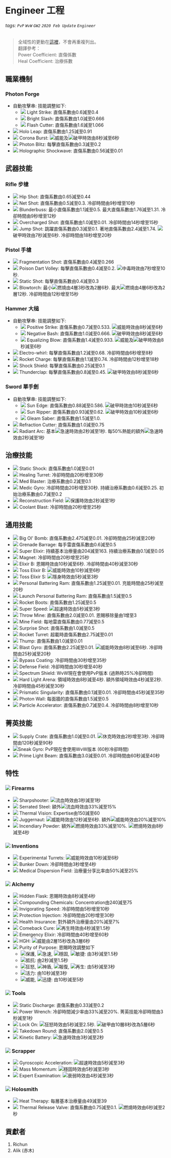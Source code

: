 # Engineer 工程

###### tags: `PvP` `WvW` `GW2` `2020 Feb Update` `Engineer`

> 全域性的更動在[這裡](https://hackmd.io/@Richun/rJiVvr7fU)，不會再重複列出。  
> 翻譯參考：  
> Power Coefficient: 直傷係數  
> Heal Coefficient: 治療係數  

## 職業機制
### Photon Forge
* 自動攻擊串: 技能調整如下: 
  * ![][Light Strike] Light Strike: 直傷系數由0.6減至0.4
  * ![][Bright Slash] Bright Slash: 直傷系數由1.0減至0.666
  * ![][Flash Cutter] Flash Cutter: 直傷系數由1.6減至1.066
* ![][Holo Leap] Holo Leap: 直傷系數由1.25減至0.91
* ![][Corona Burst] Corona Burst: ![][might]威能及![][vulnerability]破甲時效由8秒減至6秒
* ![][Photon Blitz] Photon Blitz: 每擊直傷系數由0.3減至0.2
* ![][Holographic Shockwave] Holographic Shockwave: 直傷系數由0.56減至0.01

## 武器技能
### Rifle 步槍
* ![][Hip Shot] Hip Shot: 直傷系數由0.65減至0.44
* ![][Net Shot] Net Shot: 直傷系數由0.5減至0.3. 冷卻時間由9秒增至10秒
* ![][Blunderbuss] Blunderbuss: 最小直傷系數由1.1減至0.5. 最大直傷系數由1.76減至1.31. 冷卻時間由9秒增至12秒
* ![][Overcharged Shot] Overcharged Shot: 直傷系數由1.0減至0.01. 冷卻時間由14秒增至15秒
* ![][Jump Shot] Jump Shot: 跳躍直傷系數由0.3減至0.1. 著地直傷系數由2.4減至1.74. ![][vulnerability]破甲時效由7秒減至6秒. 冷卻時間由18秒增至20秒

### Pistol 手槍
* ![][Fragmentation Shot] Fragmentation Shot: 直傷系數由0.4減至0.266
* ![][Poison Dart Volley] Poison Dart Volley: 每擊直傷系數由0.4減至0.2. ![][poisoned]中毒時效由7秒增至10秒.
* ![][Static Shot] Static Shot: 每擊直傷系數由0.4減至0.3
* ![][Blowtorch] Blowtorch: 最小![][burning]燃燒由4層3秒改為2層6秒. 最大![][burning]燃燒由4層6秒改為2層12秒. 冷卻時間由12秒增至15秒

### Hammer 大槌
* 自動攻擊串: 技能調整如下: 
  * ![][Positive Strike] Positive Strike: 直傷系數由0.7減至0.533. ![][might]威能時效由8秒減至6秒
  * ![][Negative Bash] Negative Bash: 直傷系數由1.0減至0.666. ![][vulnerability]破甲時效由8秒減至6秒
  * ![][Equalizing Blow] Equalizing Blow: 直傷系數由1.4減至0.933. ![][might]威能及![][vulnerability]破甲時效由8秒減至6秒
* ![][Electro-whirl] Electro-whirl: 每擊直傷系數由1.2減至0.68. 冷卻時間由6秒增至8秒
* ![][Rocket Charge] Rocket Charge: 每擊直傷系數由1.1減至0.74. 冷卻時間由12秒增至18秒
* ![][Shock Shield] Shock Shield: 每擊直傷系數由0.25減至0.1
* ![][Thunderclap] Thunderclap: 每擊直傷系數由0.8減至0.45. ![][vulnerability]破甲時效由8秒減至6秒

### Sword 單手劍
* 自動攻擊串: 技能調整如下: 
  * ![][Sun Edge] Sun Edge: 直傷系數由0.88減至0.586. ![][vulnerability]破甲時效由10秒減至6秒
  * ![][Sun Ripper] Sun Ripper: 直傷系數由0.93減至0.62. ![][vulnerability]破甲時效由10秒減至6秒
  * ![][Gleam Saber] Gleam Saber: 直傷系數由1.5減至1.0.
* ![][Refraction Cutter] Refraction Cutter: 直傷系數由1.0減至0.75
* ![][Radiant Arc] Radiant Arc: 基本![][quickness]急速時效由2秒減至1秒. 每50%熱能的額外![][quickness]急速時效由2秒減至1秒

## 治療技能
* ![][Static Shock] Static Shock: 直傷系數由1.0減至0.01
* ![][Healing Turret] Healing Turret: 冷卻時間由20秒增至30秒
* ![][Med Blaster] Med Blaster: 治療系數由0.2減至0.1
* ![][Medic Gyro] Medic Gyro: 冷卻時間由20秒增至30秒. 持續治療系數由0.6減至0.25. 初始治療系數由0.7減至0.2
* ![][Reconstruction Field] Reconstruction Field: ![][protection]保護時效由2秒減至1秒
* ![][Coolant Blast] Coolant Blast: 冷卻時間由20秒增至25秒

## 通用技能
* ![][Big Ol' Bomb] Big Ol' Bomb: 直傷系數由2.475減至0.01. 冷卻時間由25秒減至20秒
* ![][Grenade Barrage] Grenade Barrage: 每手雷直傷系數由0.6減至0.5
* ![][Super Elixir] Super Elixir: 持續基本治療量由204減至163. 持續治療系數由0.1減至0.05
* ![][Magnet] Magnet: 冷卻時間由20秒增至25秒
* ![][Elixir B] Elixir B: 恩賜時效由10秒減至6秒. 冷卻時間由40秒減至30秒
* ![][Toss Elixir B] Toss Elixir B: ![][might]威能時效由10秒減至6秒
* ![][Toss Elixir S] Toss Elixir S: ![][stealth]隱身時效由5秒減至3秒
* ![][Personal Battering Ram] Personal Battering Ram: 直傷系數由1.25減至0.01. 充能時間由25秒減至20秒
* ![][Launch Personal Battering Ram] Launch Personal Battering Ram: 直傷系數由1.5減至0.5
* ![][Rocket Boots] Rocket Boots: 直傷系數由1.25減至0.5
* ![][Super Speed] Super Speed: ![][superspeed]超速時效由5秒減至3秒
* ![][Throw Mine] Throw Mine: 直傷系數由2.0減至0.01. 恩賜移除量由1增至3
* ![][Mine Field] Mine Field: 每地雷直傷系數由0.77減至0.5
* ![][Surprise Shot] Surprise Shot: 直傷系數由1.0減至0.5
* ![][Rocket Turret] Rocket Turret: 超載時直傷系數由2.75減至0.01
* ![][Thump] Thump: 直傷系數由1.0減至0.01
* ![][Blast Gyro] Blast Gyro: 直傷系數由2.25減至0.01. ![][might]威能時效由8秒減至6秒. 冷卻時間由25秒減至20秒
* ![][Bypass Coating] Bypass Coating: 冷卻時間由30秒增至35秒
* ![][Defense Field] Defense Field: 冷卻時間由30秒增至40秒
* ![][Spectrum Shield] Spectrum Shield: WvW現在會使用PvP版本 (過熱時25%冷卻時間)
* ![][Hard Light Arena] Hard Light Arena: 領域時效由8秒減至4秒. 額外領域時效由4秒減至2秒. 冷卻時間由45秒減至30秒
* ![][Prismatic Singularity] Prismatic Singularity: 直傷系數由0.1減至0.01. 冷卻時間由45秒減至35秒
* ![][Photon Wall] Photon Wall: 每面牆的直傷系數由1.5減至0.5
* ![][Particle Accelerator] Particle Accelerator: 直傷系數由0.7減至0.4. 冷卻時間由8秒增至10秒

## 菁英技能
* ![][Supply Crate] Supply Crate: 直傷系數由1.0減至0.01. ![][stun]休克時效由2秒增至3秒. 冷卻時間由120秒減至90秒
* ![][Sneak Gyro]Sneak Gyro: PvP現在會使用WvW版本 (60秒冷卻時間)
* ![][Prime Light Beam] Prime Light Beam: 直傷系數由3.0減至0.01. 冷卻時間由60秒減至40秒

## 特性
### ![][Firearms] Firearms
* ![][Sharpshooter] Sharpshooter: ![][bleeding]流血時效由3秒減至1秒
* ![][Serrated Steel] Serrated Steel: 額外![][bleeding]流血時效由33%減至15%
* ![][Thermal Vision] Thermal Vision: Expertise由150減至60
* ![][Juggernaut] Juggernaut: ![][might]威能時效由12秒減至6秒. 額外![][might]威能時效由20%減至10%
* ![][Incendiary Powder] Incendiary Powder: 額外![][burning]燃燒時效由33%減至10%. ![][burning]燃燒時效由8秒減至4秒

### ![][Inventions] Inventions
* ![][Experimental Turrets] Experimental Turrets: ![][might]威能時效由10秒減至6秒
* ![][Bunker Down] Bunker Down: 冷卻時間由3秒增至4秒
* ![][Medical Dispersion Field] Medical Dispersion Field: 治療量分享比率由50%減至25%

### ![][Alchemy] Alchemy
* ![][Hidden Flask] Hidden Flask: 恩賜時效由8秒減至4秒
* ![][Compounding Chemicals] Compounding Chemicals: Concentration由240減至75
* ![][Invigorating Speed] Invigorating Speed: 冷卻時間由5秒增至10秒
* ![][Protection Injection] Protection Injection: 冷卻時間由20秒增至30秒
* ![][Health Insurance] Health Insurance: 對外額外治療量由20%減至7%
* ![][Comeback Cure] Comeback Cure: ![][regeneration]再生時效由4秒減至1.5秒
* ![][Emergency Elixir] Emergency Elixir: 冷卻時間由40秒增至60秒
* ![][HGH] HGH: ![][might]威能由2層15秒改為3層6秒
* ![][Purity of Purpose] Purity of Purpose: 恩賜時效調整如下
  * ![][protection]保護, ![][quickness]急速, ![][stability]穩固, ![][alarcity]敏捷: 由3秒減至1.5秒
  * ![][resistance]抵抗: 由2秒減至1.5秒
  * ![][fury]狂怒, ![][aegis]神盾, ![][retaliation]報復, ![][regeneration]再生: 由5秒減至3秒
  * ![][vigor]活力: 由10秒減至3秒
  * ![][might]威能, ![][swiftness]迅捷: 由10秒減至5秒

### ![][Tools] Tools
* ![][Static Discharge] Static Discharge: 直傷系數由0.33減至0.2
* ![][Power Wrench] Power Wrench: 冷卻時間減少率由33%減至20%. 菁英技能冷卻時間由3秒減至1秒
* ![][Lock On] Lock On: ![][fury]狂怒時效由5秒減至2.5秒. ![][vulnerability]破甲由10層8秒改為5層6秒
* ![][Takedown Round] Takedown Round: 直傷系數由2.0減至0.5
* ![][Kinetic Battery] Kinetic Battery: ![][quickness]急速時效由3秒減至2秒

### ![][Scrapper] Scrapper
* ![][Gyroscopic Acceleration] Gyroscopic Acceleration: ![][superspeed]超速時效由5秒減至3秒
* ![][Mass Momentum] Mass Momentum: ![][stability]穩固時效由5秒減至3秒
* ![][Expert Examination] Expert Examination: ![][weakness]衰弱時效由4秒減至3秒

### ![][Holosmith] Holosmith
* ![][Heat Therapy] Heat Therapy: 每層基本治療量由49減至39
* ![][Thermal Release Valve] Thermal Release Valve: 直傷系數由0.75減至0.1. ![][burning]燃燒時效由6秒減至2秒

## 貢獻者
1. Richun
2. Alik (赤木)

[底下這些別動，上面才是正文]: https://wiki.guildwars2.com

[aegis]: https://wiki.guildwars2.com/images/thumb/e/e5/Aegis.png/20px-Aegis.png
[alarcity]: https://wiki.guildwars2.com/images/thumb/4/4c/Alacrity.png/20px-Alacrity.png
[fury]: https://wiki.guildwars2.com/images/thumb/4/46/Fury.png/20px-Fury.png
[might]: https://wiki.guildwars2.com/images/thumb/7/7c/Might.png/20px-Might.png
[protection]: https://wiki.guildwars2.com/images/thumb/6/6c/Protection.png/20px-Protection.png
[quickness]: https://wiki.guildwars2.com/images/thumb/b/b4/Quickness.png/20px-Quickness.png
[regeneration]: https://wiki.guildwars2.com/images/thumb/5/53/Regeneration.png/20px-Regeneration.png
[resistance]: https://wiki.guildwars2.com/images/thumb/4/4b/Resistance.png/20px-Resistance.png
[retaliation]: https://wiki.guildwars2.com/images/thumb/5/53/Retaliation.png/20px-Retaliation.png
[stability]: https://wiki.guildwars2.com/images/thumb/a/ae/Stability.png/20px-Stability.png
[swiftness]: https://wiki.guildwars2.com/images/thumb/a/af/Swiftness.png/20px-Swiftness.png
[vigor]: https://wiki.guildwars2.com/images/thumb/f/f4/Vigor.png/20px-Vigor.png
[bleeding]: https://wiki.guildwars2.com/images/thumb/3/33/Bleeding.png/20px-Bleeding.png
[burning]: https://wiki.guildwars2.com/images/thumb/4/45/Burning.png/20px-Burning.png
[confusion]: https://wiki.guildwars2.com/images/thumb/e/e6/Confusion.png/20px-Confusion.png
[poisoned]: https://wiki.guildwars2.com/images/thumb/1/11/Poisoned.png/20px-Poisoned.png
[torment]: https://wiki.guildwars2.com/images/thumb/0/08/Torment.png/20px-Torment.png
[blinded]: https://wiki.guildwars2.com/images/thumb/3/33/Blinded.png/20px-Blinded.png
[chilled]: https://wiki.guildwars2.com/images/thumb/a/a6/Chilled.png/20px-Chilled.png
[crippled]: https://wiki.guildwars2.com/images/thumb/f/fb/Crippled.png/20px-Crippled.png
[fear]: https://wiki.guildwars2.com/images/thumb/e/e6/Fear.png/20px-Fear.png
[immobile]: https://wiki.guildwars2.com/images/thumb/3/32/Immobile.png/20px-Immobile.png
[slow]: https://wiki.guildwars2.com/images/thumb/f/f5/Slow.png/20px-Slow.png
[taunt]: https://wiki.guildwars2.com/images/thumb/c/cc/Taunt.png/20px-Taunt.png
[weakness]: https://wiki.guildwars2.com/images/thumb/f/f9/Weakness.png/20px-Weakness.png
[vulnerability]: https://wiki.guildwars2.com/images/thumb/a/af/Vulnerability.png/20px-Vulnerability.png
[stealth]: https://wiki.guildwars2.com/images/thumb/1/19/Stealth.png/20px-Stealth.png
[revealed]: https://wiki.guildwars2.com/images/thumb/d/db/Revealed.png/20px-Revealed.png
[daze]: https://wiki.guildwars2.com/images/thumb/7/79/Daze.png/20px-Daze.png
[stun]: https://wiki.guildwars2.com/images/thumb/9/97/Stun.png/20px-Stun.png
[knockdown]: https://wiki.guildwars2.com/images/thumb/3/36/Knockdown.png/20px-Knockdown.png
[pull]: https://wiki.guildwars2.com/images/thumb/a/a4/Radius.png/20px-Radius.png
[knockback]: https://wiki.guildwars2.com/images/thumb/c/ca/Knockback.png/20px-Knockback.png
[launch]: https://wiki.guildwars2.com/images/thumb/6/68/Launch.png/20px-Launch.png
[float]: https://wiki.guildwars2.com/images/thumb/c/c8/Float.png/20px-Float.png
[sink]: https://wiki.guildwars2.com/images/thumb/6/66/Sink.png/20px-Sink.png
[superspeed]: https://wiki.guildwars2.com/images/thumb/1/1a/Super_Speed.png/20px-Super_Speed.png
[breakstun]: https://wiki.guildwars2.com/images/thumb/7/7a/Breaks_stun.png/20px-Breaks_stun.png
[barrier]: https://wiki.guildwars2.com/images/thumb/c/cc/Barrier.png/20px-Barrier.png
[chaos aura]: https://wiki.guildwars2.com/images/thumb/1/1b/Chaos_Armor.png/20px-Chaos_Armor.png
[dark aura]: https://wiki.guildwars2.com/images/thumb/e/ef/Dark_Aura.png/20px-Dark_Aura.png
[fire aura]: https://wiki.guildwars2.com/images/thumb/1/18/Fire_Shield.png/20px-Fire_Shield.png
[frost aura]: https://wiki.guildwars2.com/images/thumb/6/68/Frost_Aura.png/20px-Frost_Aura.png
[light aura]: https://wiki.guildwars2.com/images/thumb/5/5a/Light_Aura.png/20px-Light_Aura.png
[magnetic aura]: https://wiki.guildwars2.com/images/thumb/5/5a/Magnetic_Aura.png/20px-Magnetic_Aura.png
[shocking aura]: https://wiki.guildwars2.com/images/thumb/3/31/Shocking_Aura.png/20px-Shocking_Aura.png

[Light Strike]: https://wiki.guildwars2.com/images/thumb/f/f7/Light_Strike.png/32px-Light_Strike.png
[Bright Slash]: https://wiki.guildwars2.com/images/thumb/f/fa/Bright_Slash.png/32px-Bright_Slash.png
[Flash Cutter]: https://wiki.guildwars2.com/images/thumb/1/1c/Flash_Cutter.png/32px-Flash_Cutter.png
[Sun Edge]: https://wiki.guildwars2.com/images/thumb/a/aa/Sun_Edge.png/32px-Sun_Edge.png
[Sun Ripper]: https://wiki.guildwars2.com/images/thumb/8/80/Sun_Ripper.png/32px-Sun_Ripper.png
[Gleam Saber]: https://wiki.guildwars2.com/images/thumb/0/0c/Gleam_Saber.png/32px-Gleam_Saber.png

[Holo Leap]: https://wiki.guildwars2.com/images/thumb/3/3b/Holo_Leap.png/32px-Holo_Leap.png
[Corona Burst]: https://wiki.guildwars2.com/images/thumb/b/b3/Corona_Burst.png/32px-Corona_Burst.png
[Photon Blitz]: https://wiki.guildwars2.com/images/thumb/8/85/Photon_Blitz.png/32px-Photon_Blitz.png
[Holographic Shockwave]: https://wiki.guildwars2.com/images/thumb/b/b3/Holographic_Shockwave.png/32px-Holographic_Shockwave.png
[Hip Shot]: https://wiki.guildwars2.com/images/thumb/7/79/Hip_Shot.png/32px-Hip_Shot.png
[Net Shot]: https://wiki.guildwars2.com/images/thumb/3/3d/Net_Shot.png/32px-Net_Shot.png
[Blunderbuss]: https://wiki.guildwars2.com/images/thumb/b/b3/Blunderbuss.png/32px-Blunderbuss.png
[Overcharged Shot]: https://wiki.guildwars2.com/images/thumb/f/f4/Overcharged_Shot.png/32px-Overcharged_Shot.png
[Jump Shot]: https://wiki.guildwars2.com/images/thumb/b/b5/Jump_Shot.png/32px-Jump_Shot.png
[Fragmentation Shot]: https://wiki.guildwars2.com/images/thumb/f/f2/Fragmentation_Shot.png/32px-Fragmentation_Shot.png
[Poison Dart Volley]: https://wiki.guildwars2.com/images/thumb/e/ed/Poison_Dart_Volley.png/32px-Poison_Dart_Volley.png
[Static Shot]: https://wiki.guildwars2.com/images/thumb/a/a3/Static_Shot.png/32px-Static_Shot.png
[Blowtorch]: https://wiki.guildwars2.com/images/thumb/e/e8/Blowtorch.png/32px-Blowtorch.png
[Positive Strike]: https://wiki.guildwars2.com/images/thumb/6/66/Positive_Strike.png/32px-Positive_Strike.png
[Negative Bash]: https://wiki.guildwars2.com/images/thumb/b/b6/Negative_Bash.png/32px-Negative_Bash.png
[Equalizing Blow]: https://wiki.guildwars2.com/images/thumb/8/8f/Equalizing_Blow.png/32px-Equalizing_Blow.png
[Electro-whirl]: https://wiki.guildwars2.com/images/thumb/d/d7/Electro-whirl.png/32px-Electro-whirl.png
[Rocket Charge]: https://wiki.guildwars2.com/images/thumb/0/09/Rocket_Charge.png/32px-Rocket_Charge.png
[Shock Shield]: https://wiki.guildwars2.com/images/thumb/7/77/Shock_Shield.png/32px-Shock_Shield.png
[Thunderclap]: https://wiki.guildwars2.com/images/thumb/8/8a/Thunderclap.png/32px-Thunderclap.png
[Refraction Cutter]: https://wiki.guildwars2.com/images/thumb/1/10/Refraction_Cutter.png/32px-Refraction_Cutter.png
[Radiant Arc]: https://wiki.guildwars2.com/images/thumb/a/ab/Radiant_Arc.png/32px-Radiant_Arc.png
[Static Shock]: https://wiki.guildwars2.com/images/thumb/7/70/Static_Shock.png/32px-Static_Shock.png
[Healing Turret]: https://wiki.guildwars2.com/images/thumb/4/42/Healing_Turret.png/32px-Healing_Turret.png
[Med Blaster]: https://wiki.guildwars2.com/images/thumb/6/65/Med_Blaster.png/32px-Med_Blaster.png
[Medic Gyro]: https://wiki.guildwars2.com/images/thumb/3/30/Medic_Gyro.png/32px-Medic_Gyro.png
[Reconstruction Field]: https://wiki.guildwars2.com/images/thumb/5/5d/Reconstruction_Field.png/32px-Reconstruction_Field.png
[Coolant Blast]: https://wiki.guildwars2.com/images/thumb/b/b1/Coolant_Blast.png/32px-Coolant_Blast.png
[Big Ol' Bomb]: https://wiki.guildwars2.com/images/thumb/7/7f/Big_Ol%27_Bomb.png/32px-Big_Ol%27_Bomb.png
[Grenade Barrage]: https://wiki.guildwars2.com/images/thumb/e/ed/Grenade_Barrage.png/32px-Grenade_Barrage.png
[Super Elixir]: https://wiki.guildwars2.com/images/thumb/d/d0/Super_Elixir.png/32px-Super_Elixir.png
[Magnet]: https://wiki.guildwars2.com/images/thumb/8/8c/Magnet.png/32px-Magnet.png
[Elixir B]: https://wiki.guildwars2.com/images/thumb/f/f2/Elixir_B.png/32px-Elixir_B.png
[Toss Elixir B]: https://wiki.guildwars2.com/images/thumb/5/5e/Toss_Elixir_B.png/32px-Toss_Elixir_B.png
[Toss Elixir S]: https://wiki.guildwars2.com/images/thumb/d/d0/Toss_Elixir_S.png/32px-Toss_Elixir_S.png
[Personal Battering Ram]: https://wiki.guildwars2.com/images/thumb/a/a0/Personal_Battering_Ram.png/32px-Personal_Battering_Ram.png
[Launch Personal Battering Ram]: https://wiki.guildwars2.com/images/thumb/f/f6/Launch_Personal_Battering_Ram.png/32px-Launch_Personal_Battering_Ram.png
[Rocket Boots]: https://wiki.guildwars2.com/images/thumb/2/2b/Rocket_Boots.png/32px-Rocket_Boots.png
[Super Speed]: https://wiki.guildwars2.com/images/thumb/1/1a/Super_Speed.png/32px-Super_Speed.png
[Throw Mine]: https://wiki.guildwars2.com/images/thumb/0/0f/Throw_Mine.png/32px-Throw_Mine.png
[Mine Field]: https://wiki.guildwars2.com/images/thumb/2/22/Mine_Field.png/32px-Mine_Field.png
[Surprise Shot]: https://wiki.guildwars2.com/images/thumb/3/33/Surprise_Shot.png/32px-Surprise_Shot.png
[Rocket Turret]: https://wiki.guildwars2.com/images/thumb/5/56/Rocket_Turret.png/32px-Rocket_Turret.png
[Thump]: https://wiki.guildwars2.com/images/thumb/2/24/Thump.png/32px-Thump.png
[Blast Gyro]: https://wiki.guildwars2.com/images/thumb/b/b0/Blast_Gyro.png/32px-Blast_Gyro.png
[Bypass Coating]: https://wiki.guildwars2.com/images/thumb/a/a8/Bypass_Coating.png/32px-Bypass_Coating.png
[Defense Field]: https://wiki.guildwars2.com/images/thumb/c/c1/Defense_Field.png/32px-Defense_Field.png
[Spectrum Shield]: https://wiki.guildwars2.com/images/thumb/2/29/Spectrum_Shield.png/32px-Spectrum_Shield.png
[Hard Light Arena]: https://wiki.guildwars2.com/images/thumb/e/ec/Hard_Light_Arena.png/32px-Hard_Light_Arena.png
[Prismatic Singularity]: https://wiki.guildwars2.com/images/thumb/8/8c/Prismatic_Singularity.png/32px-Prismatic_Singularity.png
[Photon Wall]: https://wiki.guildwars2.com/images/thumb/e/ea/Photon_Wall.png/32px-Photon_Wall.png
[Particle Accelerator]: https://wiki.guildwars2.com/images/thumb/6/68/Particle_Accelerator.png/32px-Particle_Accelerator.png
[Supply Crate]: https://wiki.guildwars2.com/images/thumb/4/48/Supply_Crate.png/32px-Supply_Crate.png
[Sneak Gyro]: https://wiki.guildwars2.com/images/thumb/c/ce/Sneak_Gyro.png/32px-Sneak_Gyro.png
[Prime Light Beam]: https://wiki.guildwars2.com/images/thumb/a/a7/Prime_Light_Beam.png/32px-Prime_Light_Beam.png
[Explosives]: https://wiki.guildwars2.com/images/thumb/1/10/Explosives.png/32px-Explosives.png
[Firearms]: https://wiki.guildwars2.com/images/thumb/5/56/Firearms.png/32px-Firearms.png
[Inventions]: https://wiki.guildwars2.com/images/thumb/a/af/Inventions.png/32px-Inventions.png
[Alchemy]: https://wiki.guildwars2.com/images/thumb/a/a6/Alchemy.png/32px-Alchemy.png
[Tools]: https://wiki.guildwars2.com/images/thumb/c/c5/Tools.png/32px-Tools.png
[Scrapper]: https://wiki.guildwars2.com/images/thumb/8/8c/Scrapper.png/32px-Scrapper.png
[Holosmith]: https://wiki.guildwars2.com/images/thumb/6/60/Holosmith.png/32px-Holosmith.png
[Sharpshooter]: https://wiki.guildwars2.com/images/thumb/2/25/Sharpshooter.png/32px-Sharpshooter.png
[Serrated Steel]: https://wiki.guildwars2.com/images/thumb/9/99/Serrated_Steel.png/32px-Serrated_Steel.png
[Thermal Vision]: https://wiki.guildwars2.com/images/thumb/8/8a/Skilled_Marksman.png/32px-Skilled_Marksman.png
[Juggernaut]: https://wiki.guildwars2.com/images/thumb/0/07/Juggernaut.png/32px-Juggernaut.png
[Incendiary Powder]: https://wiki.guildwars2.com/images/thumb/e/e2/Incendiary_Powder.png/32px-Incendiary_Powder.png
[Experimental Turrets]: https://wiki.guildwars2.com/images/thumb/1/1c/Experimental_Turrets.png/32px-Experimental_Turrets.png
[Bunker Down]: https://wiki.guildwars2.com/images/thumb/4/45/Bunker_Down.png/32px-Bunker_Down.png
[Medical Dispersion Field]: https://wiki.guildwars2.com/images/thumb/a/a6/Medical_Dispersion_Field.png/32px-Medical_Dispersion_Field.png
[Hidden Flask]: https://wiki.guildwars2.com/images/thumb/d/d6/Hidden_Flask.png/32px-Hidden_Flask.png
[Compounding Chemicals]: https://wiki.guildwars2.com/images/thumb/c/c9/Alchemical_Tinctures.png/32px-Alchemical_Tinctures.png
[Invigorating Speed]: https://wiki.guildwars2.com/images/thumb/8/88/Invigorating_Speed.png/32px-Invigorating_Speed.png
[Protection Injection]: https://wiki.guildwars2.com/images/thumb/3/33/Protection_Injection.png/32px-Protection_Injection.png
[Health Insurance]: https://wiki.guildwars2.com/images/thumb/9/9e/Health_Insurance.png/32px-Health_Insurance.png
[Comeback Cure]: https://wiki.guildwars2.com/images/thumb/9/9b/Comeback_Cure.png/32px-Comeback_Cure.png
[Emergency Elixir]: https://wiki.guildwars2.com/images/thumb/6/64/Emergency_Elixir.png/32px-Emergency_Elixir.png
[HGH]: https://wiki.guildwars2.com/images/thumb/7/73/HGH.png/32px-HGH.png
[Purity of Purpose]: https://wiki.guildwars2.com/images/thumb/f/f1/Purity_of_Purpose.png/32px-Purity_of_Purpose.png
[Static Discharge]: https://wiki.guildwars2.com/images/thumb/7/76/Static_Discharge.png/32px-Static_Discharge.png
[Power Wrench]: https://wiki.guildwars2.com/images/thumb/7/7b/Power_Wrench.png/32px-Power_Wrench.png
[Lock On]: https://wiki.guildwars2.com/images/thumb/5/59/Lock_On.png/32px-Lock_On.png
[Takedown Round]: https://wiki.guildwars2.com/images/thumb/3/37/Takedown_Round.png/32px-Takedown_Round.png
[Kinetic Battery]: https://wiki.guildwars2.com/images/thumb/e/e0/Kinetic_Battery.png/32px-Kinetic_Battery.png
[Gyroscopic Acceleration]: https://wiki.guildwars2.com/images/thumb/1/11/Gyroscopic_Acceleration.png/32px-Gyroscopic_Acceleration.png
[Mass Momentum]: https://wiki.guildwars2.com/images/thumb/a/a9/Mass_Momentum.png/32px-Mass_Momentum.png
[Expert Examination]: https://wiki.guildwars2.com/images/thumb/8/8b/Expert_Examination.png/32px-Expert_Examination.png
[Heat Therapy]: https://wiki.guildwars2.com/images/thumb/3/34/Heat_Therapy.png/32px-Heat_Therapy.png
[Thermal Release Valve]: https://wiki.guildwars2.com/images/thumb/0/0c/Thermal_Release_Valve.png/32px-Thermal_Release_Valve.png
